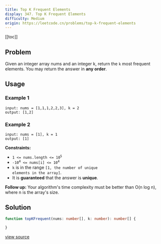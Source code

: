 ```yaml
---
title: Top K Frequent Elements
display: 347. Top K Frequent Elements
difficulty: Medium
origin: https://leetcode.cn/problems/top-k-frequent-elements
---
```


[[toc]]

## Problem

Given an integer array nums and an integer k, return the `k` most frequent elements. You may return the answer in **any order**.

## Usage

### Example 1

```
input: nums = [1,1,1,2,2,3], k = 2
output: [1,2]
```

### Example 2

```
input: nums = [1], k = 1
output: [1]
```

**Constraints:**

- <code>1 &lt;= nums.length &lt;= 10<sup>5</sup></code>
- <code>-10<sup>4</sup> &lt;= nums[i] &lt;= 10<sup>4</sup></code>
- <code>k</code> is in the range <code>[1, the number of unique elements in the array]</code>.
- It is **guaranteed** that the answer is **unique**.


**Follow up:** Your algorithm&#39;s time complexity must be better than O(n log n), where n is the array&#39;s size.


## Solution

```ts
function topKFrequent(nums: number[], k: number): number[] {

}
```

[view source](https://leetcode.cn/problems/top-k-frequent-elements)
